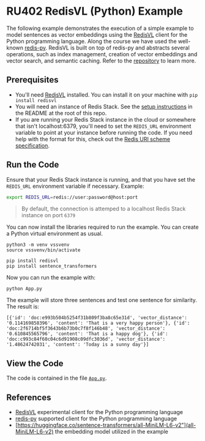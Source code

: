
# RU402 RedisVL (Python) Example

The following example demonstrates the execution of a simple example to model sentences as vector embeddings using the [RedisVL](https://github.com/RedisVentures/redisvl/) client for the Python programming language. Along the course we have used the well-known [redis-py](https://redis-py.readthedocs.io/en/stable/). RedisVL is built on top of redis-py and abstracts several operations, such as index management, creation of vector embeddings and vector search, and semantic caching. Refer to the [repository](https://github.com/RedisVentures/redisvl/) to learn more.

## Prerequisites

* You'll need [RedisVL](https://github.com/RedisVentures/redisvl/) installed. You can install it on your machine with `pip install redisvl`
* You will need an instance of Redis Stack.  See the [setup instructions](/README.md) in the README at the root of this repo.
* If you are running your Redis Stack instance in the cloud or somewhere that isn't localhost:6379, you'll need to set the `REDIS_URL` environment variable to point at your instance before running the code.  If you need help with the format for this, check out the [Redis URI scheme specification](https://www.iana.org/assignments/uri-schemes/prov/redis).

## Run the Code

Ensure that your Redis Stack instance is running, and that you have set the `REDIS_URL` environment variable if necessary.  Example:

```bash
export REDIS_URL=redis://user:password@host:port
```

> By default, the connection is attemped to a localhost Redis Stack instance on port `6379`

You can now install the libraries required to run the example. You can create a Python virtual environment as usual.

```
python3 -m venv vssvenv
source vssvenv/bin/activate

pip install redisvl
pip install sentence_transformers
```

Now you can run the example with:

```
python App.py
```

The example will store three sentences and test one sentence for similarity. The result is:

```text
[{'id': 'doc:e993b504b5254f31b809f3ba8c65e31d', 'vector_distance': '0.114169858396', 'content': 'That is a very happy person'}, {'id': 'doc:2f6714bf5f3643b6b73b0c7f8f146b48', 'vector_distance': '0.610845565796', 'content': 'That is a happy dog'}, {'id': 'doc:c993c84f60c04c6d91908c09dfc3036d', 'vector_distance': '1.48624742031', 'content': 'Today is a sunny day'}]
```

## View the Code

The code is contained in the file [`App.py`](./App.py).

## References

- [RedisVL](https://github.com/RedisVentures/redisvl/) experimental client for the Python programming language
- [redis-py](https://redis-py.readthedocs.io/en/stable/) supported client for the Python programming language
- [https://huggingface.co/sentence-transformers/all-MiniLM-L6-v2"](all-MiniLM-L6-v2) the embedding model utilized in the example
